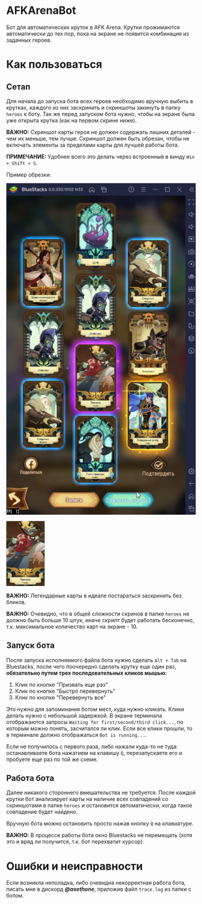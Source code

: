 # AFKArenaBot
Бот для автоматических круток в AFK Arena. Крутки прожимаются автоматически до тех пор, пока на экране не появится комбинация из заданных героев.

# Как пользоваться
## Сетап
Для начала до запуска бота всех героев необходимо вручную выбить в крутках, каждого из них заскринить и скриншоты закинуть в папку `heroes` к боту. Так же перед запуском бота нужно, чтобы на экране была уже открыта крутка (как на первом скрине ниже).

**ВАЖНО:** Скриншот карты героя не должен содержать лишних деталей - чем их меньше, тем лучше. Скриншот должен быть обрезан, чтобы не включать элементы за пределами карты для лучшей работы бота.

**ПРИМЕЧАНИЕ:** Удобнее всего это делать через встроенный в винду `Win + Shift + S`.

Пример обрезки:

![Экран целиком](misc/whole_screen.png)

![Обрезанная карта](misc/beermaker.png)

**ВАЖНО:** Легендарные карты в идеале постараться заскринить без бликов.

**ВАЖНО:** Очевидно, что в общей сложности скринов в папке `heroes` не должно быть больше 10 штук, иначе скрипт будет работать бесконечно, т.к. максимальное количество карт на экране - 10.

## Запуск бота
После запуска исполняемого файла бота нужно сделать `Alt + Tab` на Bluestacks, после чего поочередно сделать крутку еще один раз, **обязательно путем трех последовательных кликов мышью**:

1. Клик по кнопке "Призвать еще раз"
2. Клик по кнопке "Быстро перевернуть"
3. Клик по кнопке "Перевернуть все"

Это нужно для запоминания ботом мест, куда нужно кликать. Клики делать нужно с небольшой задержкой. В экране терминала отображаются запросы  `Waiting for first/second/third click...`, по которым можно понять, засчитался ли клик. Если все клики прошли, то в терминале должно отображаться `Bot is running...`.

Если не получилось с первого раза, либо нажали куда-то не туда: останавливаете бота нажатием на клавишу `Q`, перезапускаете его и пробуете еще раз по той же схеме.

## Работа бота
Далее никакого стороннего вмешательства не требуется. После каждой крутки бот анализирует карты на наличие всех совпадений со скриншотами в папке `heroes` и остановится автоматически, когда такое совпадение будет найдено.

Вручную бота можно остановить просто нажав кнопку `Q` на клавиатуре.

**ВАЖНО:** В процессе работы бота окно Bluestacks не перемещать (хотя это и вряд ли получится, т.к. бот перехватит курсор).

# Ошибки и неисправности
Если возникла неполадка, либо очевидна некорректная работа бота, писать мне в дискорд ***@asethone***, приложив файл `trace.log` из папки с ботом.

